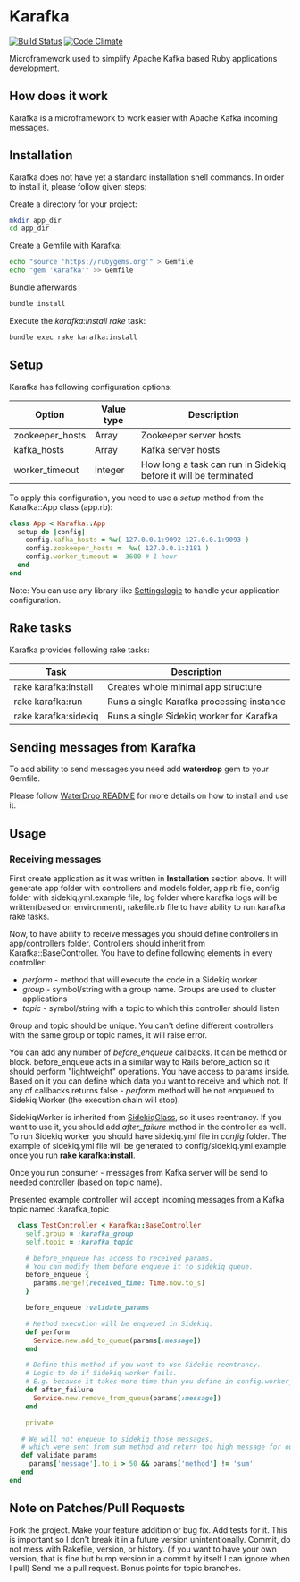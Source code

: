 # Karafka

[![Build Status](https://travis-ci.org/karafka/karafka.png)](https://travis-ci.org/karafka/karafka)
[![Code Climate](https://codeclimate.com/github/karafka/karafka/badges/gpa.svg)](https://codeclimate.com/github/karafka/karafka)

Microframework used to simplify Apache Kafka based Ruby applications development.

## How does it work

Karafka is a microframework to work easier with Apache Kafka incoming messages.

## Installation

Karafka does not have yet a standard installation shell commands. In order to install it, please follow given steps:

Create a directory for your project:

```bash
mkdir app_dir
cd app_dir
```

Create a Gemfile with Karafka:

```bash
echo "source 'https://rubygems.org'" > Gemfile
echo "gem 'karafka'" >> Gemfile
```

Bundle afterwards

```bash
bundle install
```

Execute the *karafka:install rake* task:

```bash
bundle exec rake karafka:install
```

## Setup

Karafka has following configuration options:

| Option                  | Value type    | Description                                                     |
|-------------------------|---------------|-----------------------------------------------------------------|
| zookeeper_hosts         | Array<String> | Zookeeper server hosts                                          |
| kafka_hosts             | Array<String> | Kafka server hosts                                              |
| worker_timeout          | Integer       | How long a task can run in Sidekiq before it will be terminated |

To apply this configuration, you need to use a *setup* method from the Karafka::App class (app.rb):

```ruby
class App < Karafka::App
  setup do |config|
    config.kafka_hosts = %w( 127.0.0.1:9092 127.0.0.1:9093 )
    config.zookeeper_hosts =  %w( 127.0.0.1:2181 )
    config.worker_timeout =  3600 # 1 hour
  end
end
```

Note: You can use any library like [Settingslogic](https://github.com/binarylogic/settingslogic) to handle your application configuration.

## Rake tasks

Karafka provides following rake tasks:

| Task                 | Description                               |
|----------------------|-------------------------------------------|
| rake karafka:install | Creates whole minimal app structure       |
| rake karafka:run     | Runs a single Karafka processing instance |
| rake karafka:sidekiq | Runs a single Sidekiq worker for Karafka  |


## Sending messages from Karafka

To add ability to send messages you need add **waterdrop** gem to your Gemfile.

Please follow [WaterDrop README](https://github.com/karafka/waterdrop/blob/master/README.md) for more details on how to install and use it.

## Usage

### Receiving messages

First create application as it was written in **Installation** section above.
It will generate app folder with controllers and models folder, app.rb file, config folder with sidekiq.yml.example file,
log folder where karafka logs will be written(based on environment), rakefile.rb file to have ability to run karafka rake tasks.

Now, to have ability to receive messages you should define controllers in app/controllers folder. Controllers should inherit from Karafka::BaseController.
You have to define following elements in every controller:

 - *perform* - method that will execute the code in a Sidekiq worker
 - *group* - symbol/string with a group name. Groups are used to cluster applications
 - *topic* - symbol/string with a topic to which this controller should listen

Group and topic should be unique. You can't define different controllers with the same group or topic names, it will raise error.

You can add any number of *before_enqueue* callbacks. It can be method or block.
before_enqueue acts in a similar way to Rails before_action so it should perform "lightweight" operations. You have access to params inside. Based on it you can define which data you want to receive and which not.
If any of callbacks returns false - *perform* method will be not enqueued to Sidekiq Worker (the execution chain will stop).

SidekiqWorker is inherited from [SidekiqGlass](https://github.com/karafka/sidekiq-glass), so it uses reentrancy. If you want to use it, you should add *after_failure* method in the controller as well.
To run Sidekiq worker you should have sidekiq.yml file in *config* folder. The example of sidekiq.yml file will be generated to config/sidekiq.yml.example once you run **rake karafka:install**.

Once you run consumer - messages from Kafka server will be send to needed controller (based on topic name).

Presented example controller will accept incoming messages from a Kafka topic named :karafka_topic

```ruby
  class TestController < Karafka::BaseController
    self.group = :karafka_group
    self.topic = :karafka_topic

    # before_enqueue has access to received params.
    # You can modify them before enqueue it to sidekiq queue.
    before_enqueue {
      params.merge!(received_time: Time.now.to_s)
    }

    before_enqueue :validate_params

    # Method execution will be enqueued in Sidekiq.
    def perform
      Service.new.add_to_queue(params[:message])
    end

    # Define this method if you want to use Sidekiq reentrancy.
    # Logic to do if Sidekiq worker fails.
    # E.g. because it takes more time than you define in config.worker_timeout setting.
    def after_failure
      Service.new.remove_from_queue(params[:message])
    end

    private

   # We will not enqueue to sidekiq those messages,
   # which were sent from sum method and return too high message for our purpose.
   def validate_params
     params['message'].to_i > 50 && params['method'] != 'sum'
   end
end
```

## Note on Patches/Pull Requests

Fork the project.
Make your feature addition or bug fix.
Add tests for it. This is important so I don't break it in a future version unintentionally.
Commit, do not mess with Rakefile, version, or history. (if you want to have your own version, that is fine but bump version in a commit by itself I can ignore when I pull)
Send me a pull request. Bonus points for topic branches.
